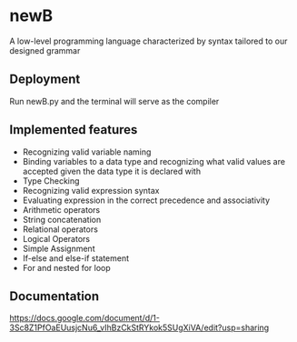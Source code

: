 # newB

A low-level programming language characterized by syntax tailored to our designed  grammar

## Deployment 

Run newB.py and the terminal will serve as the compiler

## Implemented features

- Recognizing valid variable naming
- Binding variables to a data type and recognizing what valid values are accepted given the data type it is declared with
- Type Checking
- Recognizing valid expression syntax 
- Evaluating expression in the correct precedence and associativity
- Arithmetic operators
- String concatenation
- Relational operators
- Logical Operators
- Simple Assignment
- If-else and else-if statement
- For and nested for loop

## Documentation

https://docs.google.com/document/d/1-3Sc8Z1PfOaEUusjcNu6_vIhBzCkStRYkok5SUgXiVA/edit?usp=sharing
